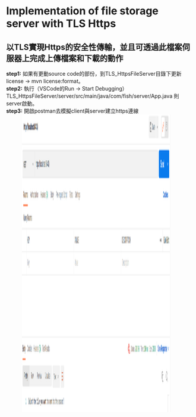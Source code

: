 # Implementation of file storage server with TLS Https
## 以TLS實現Https的安全性傳輸，並且可透過此檔案伺服器上完成上傳檔案和下載的動作
**step1:** 如果有更動source code的部份，到TLS_HttpsFileServer目錄下更新license -> mvn license:format。  
**step2:** 執行（VSCode的Run -> Start Debugging）TLS_HttpsFileServer/server/src/main/java/com/fish/server/App.java 則server啟動。   
**step3:** 開啟postman去模擬client與server建立https連線   
&emsp;&emsp;&emsp;<img src="https://github.com/csiemichelin/Implementation-of-file-storage-server-with-TLS-Https/blob/main/TLS_HttpsFileServer/images/knock.png?raw=true" width="400" height="800">  

